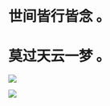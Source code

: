 
#  世间皆行皆念 。
#  莫过天云一梦 。


<!--
**renhaizhen/renhaizhen** is a ✨ _special_ ✨ repository because its `README.md` (this file) appears on your GitHub profile.

Here are some ideas to get you started:

- 🔭 I’m currently working on ...
- 🌱 I’m currently learning ...
- 👯 I’m looking to collaborate on ...
- 🤔 I’m looking for help with ...
- 💬 Ask me about ...
- 📫 How to reach me: ...
- 😄 Pronouns: ...
- ⚡ Fun fact: ...
-->
<p align="left">
  <a href="https://github.com/renhaizhen">
    <img src="https://github-readme-stats-eight-theta.vercel.app/api?username=renhaizhen&show_icons=true&theme=algolia&include_all_commits=true&count_private=true&hide=prs,issues"/>
  </a>
</p>
 
<p align="left">
  <a href="https://github.com/renhaizhen">
    <img src="https://github-readme-stats-eight-theta.vercel.app/api/top-langs/?username=renhaizhen&layout=compact&langs_count=8&theme=algolia"/>
  </a>
</p>
